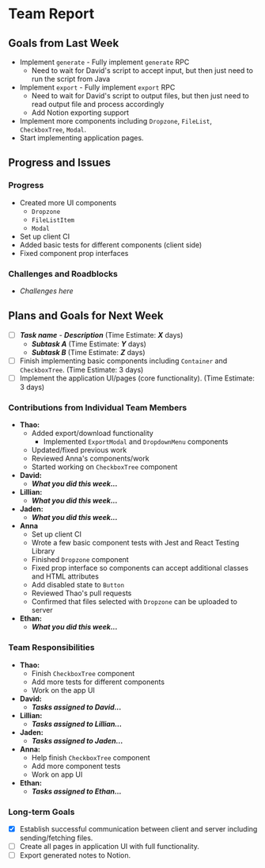 # Team Report

## Goals from Last Week

- Implement `generate` - Fully implement `generate` RPC
  - Need to wait for David's script to accept input, but then just need to run the script from Java
- Implement `export` - Fully implement `export` RPC
  - Need to wait for David's script to output files, but then just need to read output file and process accordingly
  - Add Notion exporting support
- Implement more components including `Dropzone`, `FileList`, `CheckboxTree`, `Modal`.
- Start implementing application pages.

## Progress and Issues

### Progress

- Created more UI components
  - `Dropzone`
  - `FileListItem`
  - `Modal`
- Set up client CI
- Added basic tests for different components (client side)
- Fixed component prop interfaces

### Challenges and Roadblocks

- _Challenges here_

## Plans and Goals for Next Week

- [ ] **_Task name_** - **_Description_** (Time Estimate: **_X_** days)
  - **_Subtask A_** (Time Estimate: **_Y_** days)
  - **_Subtask B_** (Time Estimate: **_Z_** days)
- [ ] Finish implementing basic components including `Container` and `CheckboxTree`. (Time Estimate: 3 days)
- [ ] Implement the application UI/pages (core functionality). (Time Estimate: 3 days)

### Contributions from Individual Team Members

- **Thao:**
  - Added export/download functionality
    - Implemented `ExportModal` and `DropdownMenu` components
  - Updated/fixed previous work
  - Reviewed Anna's components/work
  - Started working on `CheckboxTree` component
- **David:**
  - **_What you did this week..._**
- **Lillian:**
  - **_What you did this week..._**
- **Jaden:**
  - **_What you did this week..._**
- **Anna**
  - Set up client CI
  - Wrote a few basic component tests with Jest and React Testing Library
  - Finished `Dropzone` component
  - Fixed prop interface so components can accept additional classes and HTML attributes
  - Add disabled state to `Button`
  - Reviewed Thao's pull requests
  - Confirmed that files selected with `Dropzone` can be uploaded to server
- **Ethan:**
  - **_What you did this week..._**

### Team Responsibilities

- **Thao:**
  - Finish `CheckboxTree` component
  - Add more tests for different components
  - Work on the app UI
- **David:**
  - **_Tasks assigned to David..._**
- **Lillian:**
  - **_Tasks assigned to Lillian..._**
- **Jaden:**
  - **_Tasks assigned to Jaden..._**
- **Anna:**
  - Help finish `CheckboxTree` component
  - Add more component tests
  - Work on app UI
- **Ethan:**
  - **_Tasks assigned to Ethan..._**

### Long-term Goals

- [x] Establish successful communication between client and server including sending/fetching files.
- [ ] Create all pages in application UI with full functionality.
- [ ] Export generated notes to Notion.
